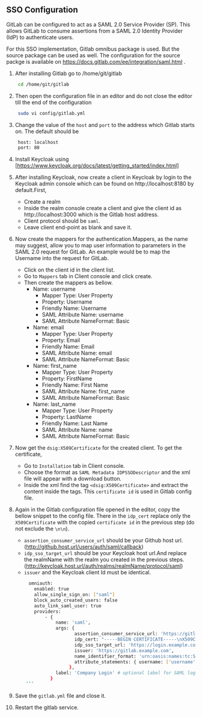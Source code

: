 ## SSO Configuration 

GitLab can be configured to act as a SAML 2.0 Service Provider (SP). This allows GitLab to consume assertions from a SAML 2.0 Identity Provider (IdP) to authenticate users.

For this SSO implementation, Gitlab omnibus package is used. But the source package can be used as well. The configuration for the source packge is available on https://docs.gitlab.com/ee/integration/saml.html .

1. After installing Gitlab go to /home/git/gitlab
    ```sh 
     cd /home/git/gitlab 
    ```
2. Then open the configuration file in an editor and do not close the editor till the end of the configuration
    ```sh 
     sudo vi config/gitlab.yml
    ```
3. Change the value of the `host` and `port` to the address which Gitlab starts on. The default should be
    ```sh 
     host: localhost
     port: 80
    ```
4. Install Keycloak using [https://www.keycloak.org/docs/latest/getting_started/index.html]

5. After installing Keycloak, now create a client in Keycloak by login to the Keycloak admin console which can be found on http://localhost:8180 by default.First,
    - Create a realm 
    - Inside the realm console create a client and give the client id as http://localhost:3000 which is the Gitlab host address.
    - Client protocol should be `saml`.
    - Leave client end-point as blank and save it.
6. Now create the mappers for the authentication.Mappers, as the name may suggest, allow you to map user information to parameters in the SAML 2.0 request for GitLab. An example would be to map the Username into the request for GitLab.
    - Click on the client id in the client list.
    - Go to `Mappers` tab in Client console and click create.
    - Then create the mappers as bellow.
        - Name: username
            - Mapper Type: User Property
            - Property: Username
            - Friendly Name: Username
            - SAML Attribute Name: username
            - SAML Attribute NameFormat: Basic
        - Name: email
            - Mapper Type: User Property
            - Property: Email
            - Friendly Name: Email
            - SAML Attribute Name: email
            - SAML Attribute NameFormat: Basic
        - Name: first_name
            - Mapper Type: User Property
            - Property: FirstName
            - Friendly Name: First Name
            - SAML Attribute Name: first_name
            - SAML Attribute NameFormat: Basic
        - Name: last_name
            - Mapper Type: User Property
            - Property: LastName
            - Friendly Name: Last Name
            - SAML Attribute Name: name
            - SAML Attribute NameFormat: Basic

7. Now get the `dsig:X509Certificate` for the created client. To get the certificate,
    - Go to `Installation` tab in Client console.
    - Choose the format as `SAML Metadata IDPSSODescriptor` and the xml file will appear with a download button.
    - Inside the xml find the tag `<dsig:X509Certificate>` and extract the content inside the tags. This `certificate id` is used in Gitlab config file.
   
8. Again in the Gitlab configuration file opened in the editor, copy the bellow snippet to the config file. There in the `idp_cert` replace only the `X509Certificate` with the copied `certificate id` in the previous step (do not exclude the `\n\n`).
    - `assertion_consumer_service_url` should be your Github host url. (http://github.host.url/users/auth/saml/callback)
    - `idp_sso_target_url` should be your Keycloak host url.And replace the realmName with the realm you created in the previous steps.  (http://keycloak.host.url/auth/realms/realmName/protocol/saml)
    - `issuer` and the Keycloak client Id must be identical.
    
    ```sh 
         omniauth:
           enabled: true
           allow_single_sign_on: ["saml"]
           block_auto_created_users: false
           auto_link_saml_user: true
           providers:
               - {
                   name: 'saml',
                   args: {
                          assertion_consumer_service_url: 'https://gitlab.example.com/users/auth/saml/callback',
                          idp_cert: "-----BEGIN CERTIFICATE-----\nX509Certificate\n-----END CERTIFICATE-----\n",
                          idp_sso_target_url: 'https://login.example.com/idp',
                          issuer: 'https://gitlab.example.com',
                          name_identifier_format: 'urn:oasis:names:tc:SAML:2.0:nameid-format:persistent',
                          attribute_statements: { username: ['username']}
                        },
                   label: 'Company Login' # optional label for SAML login button, defaults to "Saml"
                 }
        ```
9. Save the `gitlab.yml` file and close it.
10. Restart the gitlab service.